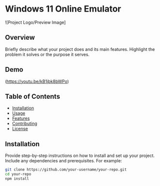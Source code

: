 # Windows 11 Online Emulator

![Project Logo/Preview Image]

## Overview

Briefly describe what your project does and its main features. Highlight the problem it solves or the purpose it serves.

## Demo

(https://youtu.be/kB1jbk8bWPo)

## Table of Contents

- [Installation](#installation)
- [Usage](#usage)
- [Features](#features)
- [Contributing](#contributing)
- [License](#license)

## Installation

Provide step-by-step instructions on how to install and set up your project. Include any dependencies and prerequisites. For example:

```bash
git clone https://github.com/your-username/your-repo.git
cd your-repo
npm install


